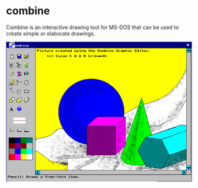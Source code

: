 # combine
Combine is an interactive drawing tool for MS-DOS that can be used to create simple or elaborate drawings.

![Combine](https://github.com/sujansa/combine/blob/master/dist/2006/Combine/web_cmb/shot7.png)
